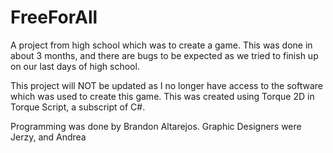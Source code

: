 FreeForAll
==========

A project from high school which was to create a game. 
This was done in about 3 months, and there are bugs to be expected as we tried to finish up on our last days of high school.

This project will NOT be updated as I no longer have access to the software which was used to create this game. This was created using Torque 2D in Torque Script, a subscript of C#.

Programming was done by Brandon Altarejos.
Graphic Designers were Jerzy, and Andrea
